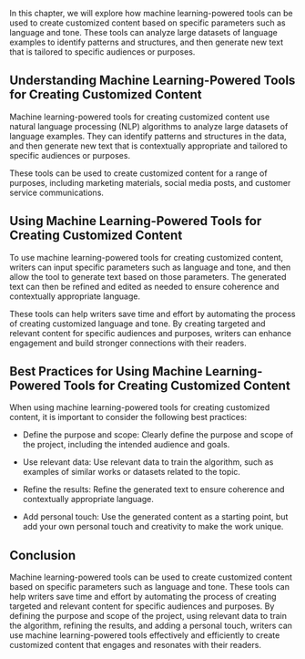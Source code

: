 
In this chapter, we will explore how machine learning-powered tools can be used to create customized content based on specific parameters such as language and tone. These tools can analyze large datasets of language examples to identify patterns and structures, and then generate new text that is tailored to specific audiences or purposes.

Understanding Machine Learning-Powered Tools for Creating Customized Content
----------------------------------------------------------------------------

Machine learning-powered tools for creating customized content use natural language processing (NLP) algorithms to analyze large datasets of language examples. They can identify patterns and structures in the data, and then generate new text that is contextually appropriate and tailored to specific audiences or purposes.

These tools can be used to create customized content for a range of purposes, including marketing materials, social media posts, and customer service communications.

Using Machine Learning-Powered Tools for Creating Customized Content
--------------------------------------------------------------------

To use machine learning-powered tools for creating customized content, writers can input specific parameters such as language and tone, and then allow the tool to generate text based on those parameters. The generated text can then be refined and edited as needed to ensure coherence and contextually appropriate language.

These tools can help writers save time and effort by automating the process of creating customized language and tone. By creating targeted and relevant content for specific audiences and purposes, writers can enhance engagement and build stronger connections with their readers.

Best Practices for Using Machine Learning-Powered Tools for Creating Customized Content
---------------------------------------------------------------------------------------

When using machine learning-powered tools for creating customized content, it is important to consider the following best practices:

* Define the purpose and scope: Clearly define the purpose and scope of the project, including the intended audience and goals.

* Use relevant data: Use relevant data to train the algorithm, such as examples of similar works or datasets related to the topic.

* Refine the results: Refine the generated text to ensure coherence and contextually appropriate language.

* Add personal touch: Use the generated content as a starting point, but add your own personal touch and creativity to make the work unique.

Conclusion
----------

Machine learning-powered tools can be used to create customized content based on specific parameters such as language and tone. These tools can help writers save time and effort by automating the process of creating targeted and relevant content for specific audiences and purposes. By defining the purpose and scope of the project, using relevant data to train the algorithm, refining the results, and adding a personal touch, writers can use machine learning-powered tools effectively and efficiently to create customized content that engages and resonates with their readers.
